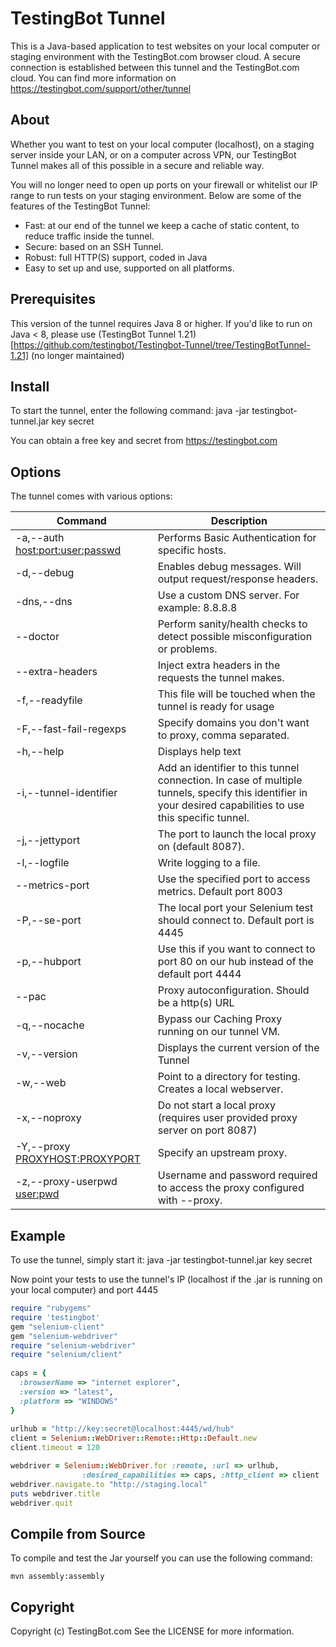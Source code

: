 # TestingBot Tunnel

This is a Java-based application to test websites on your local computer or staging environment with the TestingBot.com browser cloud.
A secure connection is established between this tunnel and the TestingBot.com cloud.
You can find more information on https://testingbot.com/support/other/tunnel

About
-------

Whether you want to test on your local computer (localhost), on a staging server inside your LAN, or on a computer across VPN, our TestingBot Tunnel makes all of this possible in a secure and reliable way.

You will no longer need to open up ports on your firewall or whitelist our IP range to run tests on your staging environment. 
Below are some of the features of the TestingBot Tunnel:

* Fast: at our end of the tunnel we keep a cache of static content, to reduce traffic inside the tunnel.
* Secure: based on an SSH Tunnel.
* Robust: full HTTP(S) support, coded in Java
* Easy to set up and use, supported on all platforms.

Prerequisites
-------

This version of the tunnel requires Java 8 or higher. If you'd like to run on Java < 8, please use (TestingBot Tunnel 1.21)[https://github.com/testingbot/Testingbot-Tunnel/tree/TestingBotTunnel-1.21] (no longer maintained)

Install
-------

To start the tunnel, enter the following command:
    java -jar testingbot-tunnel.jar key secret

You can obtain a free key and secret from https://testingbot.com

Options
-------

The tunnel comes with various options:

|Command|Description|
|---------|-------------|
|-a,--auth <host:port:user:passwd>|Performs Basic Authentication for specific hosts.|
|-d,--debug|Enables debug messages. Will output request/response headers.|
|-dns,--dns|Use a custom DNS server. For example: 8.8.8.8|
|--doctor|Perform sanity/health checks to detect possible misconfiguration or problems.|
|--extra-headers <JSON Map with Header Key and Value>|Inject extra headers in the requests the tunnel makes.|
|-f,--readyfile <FILE>|This file will be touched when the tunnel is ready for usage|
|-F,--fast-fail-regexps <OPTIONS>|Specify domains you don't want to proxy, comma separated.|
|-h,--help|Displays help text|
|-i,--tunnel-identifier <id>|Add an identifier to this tunnel connection. In case of multiple tunnels, specify this identifier in your desired capabilities to use this specific tunnel.|
|-j,--jettyport <port>|The port to launch the local proxy on (default 8087).|
|-l,--logfile <FILE>|Write logging to a file.|
|--metrics-port <port>|Use the specified port to access metrics. Default port 8003|
|-P,--se-port <PORT>|The local port your Selenium test should connect to. Default port is 4445|
|-p,--hubport <HUBPORT>|Use this if you want to connect to port 80 on our hub instead of the default port 4444|
|--pac <arg>|Proxy autoconfiguration. Should be a http(s) URL|
|-q,--nocache|Bypass our Caching Proxy running on our tunnel VM.|
|-v,--version|Displays the current version of the Tunnel|
|-w,--web <directory>|Point to a directory for testing. Creates a local webserver.|
|-x,--noproxy|Do not start a local proxy (requires user provided proxy server on port 8087)|
|-Y,--proxy <PROXYHOST:PROXYPORT>|Specify an upstream proxy.|
|-z,--proxy-userpwd <user:pwd>|Username and password required to access the proxy configured with --proxy.|



Example
-------
To use the tunnel, simply start it:
    java -jar testingbot-tunnel.jar key secret


Now point your tests to use the tunnel's IP (localhost if the .jar is running on your local computer) and port 4445
```ruby
require "rubygems"  
require 'testingbot'   
gem "selenium-client"  
gem "selenium-webdriver"  
require "selenium-webdriver"   
require "selenium/client"  
  
caps = {  
  :browserName => "internet explorer",  
  :version => "latest",  
  :platform => "WINDOWS"  
}  
  
urlhub = "http://key:secret@localhost:4445/wd/hub"  
client = Selenium::WebDriver::Remote::Http::Default.new  
client.timeout = 120  

webdriver = Selenium::WebDriver.for :remote, :url => urlhub, 
                :desired_capabilities => caps, :http_client => client  
webdriver.navigate.to "http://staging.local"  
puts webdriver.title  
webdriver.quit
```
Compile from Source
-------------------

To compile and test the Jar yourself you can use the following command:

    mvn assembly:assembly

Copyright
---------

Copyright (c) TestingBot.com
See the LICENSE for more information.